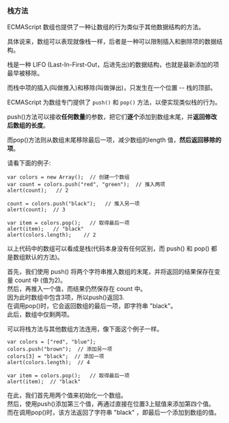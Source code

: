 ### 栈方法

ECMAScript 数组也提供了一种让数组的行为类似于其他数据结构的方法。  

具体说来，数组可以表现就像栈一样，后者是一种可以限制插入和删除项的数据结构。  

栈是一种 LIFO (Last-In-First-Out，后进先出)的数据结构，也就是最新添加的项最早被移除。  

而栈中项的插入(叫做推入)和移除(叫做弹出)，只发生在一个位置 -- 栈的顶部。  

ECMAScript 为数组专门提供了 `push()` 和 `pop()` 方法，以便实现类似栈的行为。

push()方法可以接收**任何数量**的参数，把它们**逐个**添加到数组末尾，并**返回修改后数组的长度**。  

而pop()方法则从数组末尾移除最后一项，减少数组的length 值，**然后返回移除的项**。  

请看下面的例子:

	var colors = new Array();  // 创建一个数组
    var count = colors.push("red", "green");  // 推入两项
    alert(count);   // 2

    count = colors.push("black");   // 推入另一项
    alert(count);  // 3
     
    var item = colors.pop();   // 取得最后一项    
    alert(item);   // "black"
    alert(colors.length);    // 2

以上代码中的数组可以看成是栈(代码本身没有任何区别，而 push() 和 pop() 都是数组默认的方法)。  

首先，我们使用 push() 将两个字符串推入数组的末尾，并将返回的结果保存在变量 count 中 (值为2)。  
然后，再推入一个值，而结果仍然保存在 count 中。  
因为此时数组中包含3项，所以push()返回3.  
在调用pop()时，它会返回数组的最后一项，即字符串 "black"。  
此后，数组中仅剩两项。

可以将栈方法与其他数组方法连用，像下面这个例子一样。  

	var colors = ["red", "blue"];
    colors.push("brown");  // 添加另一项
    colors[3] = "black";  // 添加一项
    alert(colors.length);  // 4

    var item = colors.pop();   // 取得最后一项
    alert(item);  // "black"

在此，我们首先用两个值来初始化一个数组。  
然后，使用push()添加第三个值，再通过直接在位置3上赋值来添加第四个值。  
而在调用pop()时，该方法返回了字符串 "black" ，即最后一个添加到数组的值。

